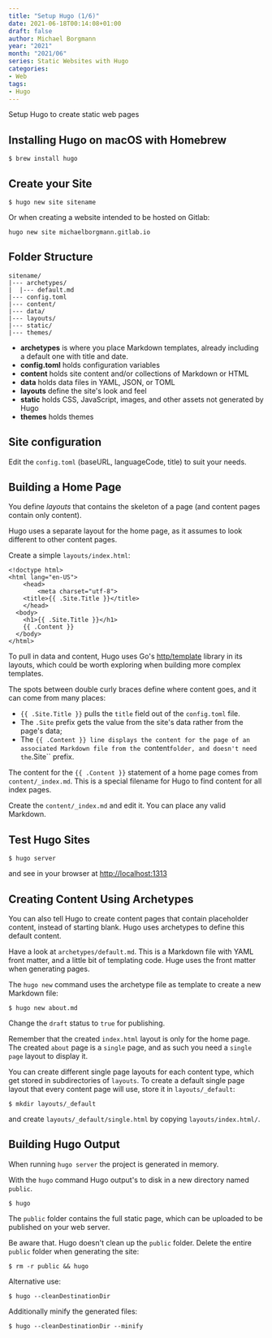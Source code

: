 ```yaml
---
title: "Setup Hugo (1/6)"
date: 2021-06-18T00:14:08+01:00
draft: false
author: Michael Borgmann
year: "2021"
month: "2021/06"
series: Static Websites with Hugo
categories:
- Web
tags:
- Hugo
---
```


Setup Hugo to create static web pages

<!--more-->

## Installing Hugo on macOS with Homebrew

```
$ brew install hugo
```

## Create your Site

```
$ hugo new site sitename
```

Or when creating a website intended to be hosted on Gitlab:

```
hugo new site michaelborgmann.gitlab.io
```

## Folder Structure

```
sitename/
|--- archetypes/
|  |--- default.md
|--- config.toml
|--- content/
|--- data/
|--- layouts/
|--- static/
|--- themes/
```

* **archetypes** is where you place Markdown templates, already including a default one with title and date.
* **config.toml** holds configuration variables
* **content** holds site content and/or collections of Markdown or HTML
* **data** holds data files in YAML, JSON, or TOML
* **layouts** define the site's look and feel
* **static** holds CSS, JavaScript, images, and other assets not generated by Hugo
* **themes** holds themes

## Site configuration

Edit the ``config.toml`` (baseURL, languageCode, title) to suit your needs.

## Building a Home Page

You define *layouts* that contains the skeleton of a page (and content pages contain only content).

Hugo uses a separate layout for the home page, as it assumes to look different to other content pages.

Create a simple ``layouts/index.html``:

```
<!doctype html>
<html lang="en-US">
	<head>
		<meta charset="utf-8">
    <title>{{ .Site.Title }}</title>
	</head>
  <body>
    <h1>{{ .Site.Title }}</h1>
    {{ .Content }}
  </body>
</html>
```

To pull in data and content, Hugo uses Go's [http/template](https://golang.org/pkg/text/template/) library in its layouts, which could be worth exploring when building more complex templates.

The spots between double curly braces define where content goes, and it can come from many places:

* ``{{ .Site.Title }}`` pulls the ``title`` field out of the ``config.toml`` file.
* The ``.Site`` prefix gets the value from the site's data rather from the page's data;
* The ``{{ .Content }} line displays the content for the page of an associated Markdown file from the ``content`` folder, and doesn't need the ``.Site`` prefix.

The content for the ``{{ .Content }}`` statement of a home page comes from ``content/_index.md``. This is a special filename for Hugo to find content for all index pages.

Create the ``content/_index.md`` and edit it. You can place any valid Markdown.

## Test Hugo Sites

```
$ hugo server
```

and see in your browser at [http://localhost:1313](http://localhost:1313)

## Creating Content Using Archetypes

You can also tell Hugo to create content pages that contain placeholder content, instead of starting blank. Hugo uses archetypes to define this default content.

Have a look at ``archetypes/default.md``. This is a Markdown file with YAML front matter, and a little bit of templating code. Huge uses the front matter when generating pages.

The ``hugo new`` command uses the archetype file as template to create a new Markdown file:

```
$ hugo new about.md
```

Change the ``draft`` status to ``true`` for publishing.

Remember that the created ``index.html`` layout is only for the home page. The created ``about`` page is a ``single`` page, and as such you need a ``single page`` layout to display it.

You can create different single page layouts for each content type, which get stored in subdirectories of ``layouts``. To create a default single page layout that every content page will use, store it in ``layouts/_default``:

```
$ mkdir layouts/_default
```

and create ``layouts/_default/single.html`` by copying ``layouts/index.html/``.

## Building Hugo Output

When running ``hugo server`` the project is generated in memory.

With the ``hugo`` command Hugo output's to disk in a new directory named ``public``.

```
$ hugo
```

The ``public`` folder contains the full static page, which can be uploaded to be published on your web server.

Be aware that. Hugo doesn't clean up the ``public`` folder. Delete the entire ``public`` folder when generating the site:

```
$ rm -r public && hugo
```

Alternative use:

```
$ hugo --cleanDestinationDir
```

Additionally minify the generated files:

```
$ hugo --cleanDestinationDir --minify
```

